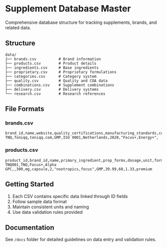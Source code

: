 # Supplement Database Master

Comprehensive database structure for tracking supplements, brands, and related data.

## Structure

```
data/
├── brands.csv          # Brand information
├── products.csv        # Product details
├── ingredients.csv     # Base ingredients
├── proprietary.csv     # Proprietary formulations
├── categories.csv      # Category system
├── quality.csv         # Quality and COA data
├── combinations.csv    # Supplement combinations
├── delivery.csv        # Delivery systems
└── research.csv        # Research references
```

## File Formats

### brands.csv
```csv
brand_id,name,website,quality_certifications,manufacturing_standards,country,founding_year,trademarks,patents
TNQ,Toniqq,toniqq.com,GMP,ISO 9001,Netherlands,2020,"Focus+,Energy+",
```

### products.csv
```csv
product_id,brand_id,name,primary_ingredient,prop_forms,dosage,unit,form,serving_size,categories,certifications,price,size,cost_per_serving,price_tier
TNQ001,TNQ,Focus+,Alpha GPC,,300,mg,capsule,2,"nootropics,focus",GMP,39.99,60,1.33,premium
```

## Getting Started

1. Each CSV contains specific data linked through ID fields
2. Follow sample data format
3. Maintain consistent units and naming
4. Use data validation rules provided

## Documentation

See `/docs` folder for detailed guidelines on data entry and validation rules.
